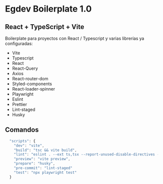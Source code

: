 # Egdev Boilerplate 1.0

## React + TypeScript + Vite

Boilerplate para proyectos con React / Typescript y varias librerías ya configuradas:

<ul>
<li>Vite</li>
<li>Typescript</li>
<li>React</li>
<li>React-Query</li>
<li>Axios</li>
<li>React-router-dom</li>
<li>Styled-components</li>
<li>React-loader-spinner</li>
<li>Playwright</li>
<li>Eslint</li>
<li>Prettier</li>
<li>Lint-staged</li>
<li>Husky</li>
</ul>

## Comandos

```js
  "scripts": {
    "dev": "vite",
    "build": "tsc && vite build",
    "lint": "eslint . --ext ts,tsx --report-unused-disable-directives --max-warnings 0",
    "preview": "vite preview",
    "prepare": "husky",
    "pre-commit": "lint-staged"
    "test": "npx playwright test"
  }
```
